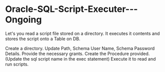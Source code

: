 # Oracle-SQL-Script-Executer---Ongoing
Let's you read a script file stored on a directory. It executes it contents and stores the script onto a Table on DB.

Create a directory. Update Path, Schema User Name, Schema Password Details.
Provide the necessary grants.
Create the Procedure provided. (Update the sql script name in the exec statement)
Execute it to read and run scripts.
